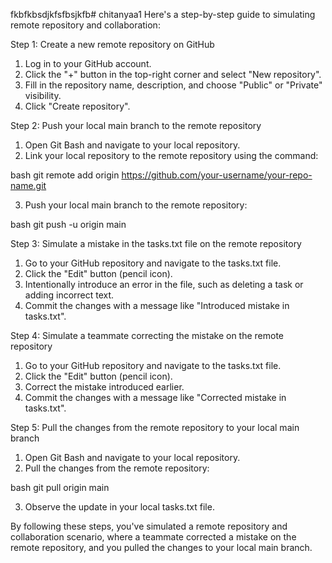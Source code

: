 fkbfkbsdjkfsfbsjkfb# chitanyaa1
Here's a step-by-step guide to simulating remote repository and collaboration:

Step 1: Create a new remote repository on GitHub
1. Log in to your GitHub account.
2. Click the "+" button in the top-right corner and select "New repository".
3. Fill in the repository name, description, and choose "Public" or "Private" visibility.
4. Click "Create repository".

Step 2: Push your local main branch to the remote repository
1. Open Git Bash and navigate to your local repository.
2. Link your local repository to the remote repository using the command:


bash
git remote add origin https://github.com/your-username/your-repo-name.git


3. Push your local main branch to the remote repository:


bash
git push -u origin main


Step 3: Simulate a mistake in the tasks.txt file on the remote repository
1. Go to your GitHub repository and navigate to the tasks.txt file.
2. Click the "Edit" button (pencil icon).
3. Intentionally introduce an error in the file, such as deleting a task or adding incorrect text.
4. Commit the changes with a message like "Introduced mistake in tasks.txt".

Step 4: Simulate a teammate correcting the mistake on the remote repository
1. Go to your GitHub repository and navigate to the tasks.txt file.
2. Click the "Edit" button (pencil icon).
3. Correct the mistake introduced earlier.
4. Commit the changes with a message like "Corrected mistake in tasks.txt".

Step 5: Pull the changes from the remote repository to your local main branch
1. Open Git Bash and navigate to your local repository.
2. Pull the changes from the remote repository:


bash
git pull origin main


3. Observe the update in your local tasks.txt file.

By following these steps, you've simulated a remote repository and collaboration scenario, where a teammate corrected a mistake on the remote repository, and you pulled the changes to your local main branch.
